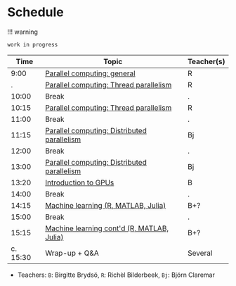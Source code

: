 # Schedule

!!! warning

    work in progress

<!-- markdownlint-disable MD013 --><!-- Tables cannot be split up over lines, hence will break 80 characters per line -->

Time  | Topic                                                                            | Teacher(s)
------|----------------------------------------------------------------------------------|-----------
9:00  | [Parallel computing: general](parallel_computing/README.md)                      | R
.     | [Parallel computing: Thread parallelism](thread_parallelism/README.md)           | R
10:00 | Break                                                                            | .
10:15 | [Parallel computing: Thread parallelism](thread_parallelism/README.md)           | R
11:00 | Break                                                                            | .
11:15 | [Parallel computing: Distributed parallelism](distributed_parallelism/README.md) | Bj
12:00 | Break                                                                            | .
13:00 | [Parallel computing: Distributed parallelism](distributed_parallelism/README.md) | Bj
13:20 | [Introduction to GPUs](gpus.md)                                                  | B 
14:00 | Break                                                                            | .
14:15 | [Machine learning (R, MATLAB, Julia)](ML.md)                                     | B+?
15:00 | Break                                                                            | .
15:15 | [Machine learning cont'd (R, MATLAB, Julia)](ML.md)                              | B+?
c. 15:30  | Wrap-up + Q&A                                                                | Several


<!-- markdownlint-enable MD013 -->

- Teachers: `B`: Birgitte Brydsö, `R`: Richèl Bilderbeek, `Bj`: Björn Claremar
